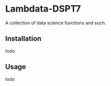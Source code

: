 # Lambdata-DSPT7
A collection of data science functions and such.

## Installation

todo

## Usage

todo